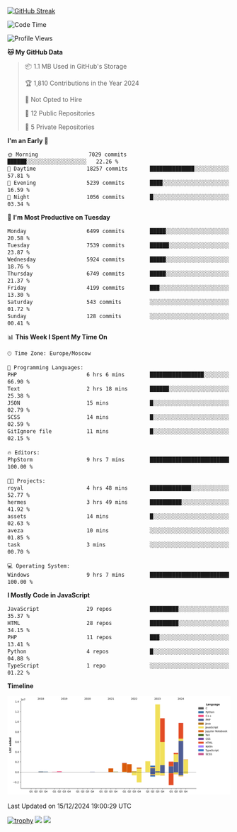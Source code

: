 [![GitHub Streak](https://github-readme-streak-stats.herokuapp.com/?user=yogik10)](https://git.io/streak-stats)
<!--START_SECTION:waka-->
![Code Time](http://img.shields.io/badge/Code%20Time-1%2C040%20hrs%2039%20mins-blue)

![Profile Views](http://img.shields.io/badge/Profile%20Views-0-blue)

**🐱 My GitHub Data** 

> 📦 1.1 MB Used in GitHub's Storage 
 > 
> 🏆 1,810 Contributions in the Year 2024
 > 
> 🚫 Not Opted to Hire
 > 
> 📜 12 Public Repositories 
 > 
> 🔑 5 Private Repositories 
 > 
**I'm an Early 🐤** 

```text
🌞 Morning                7029 commits        ██████░░░░░░░░░░░░░░░░░░░   22.26 % 
🌆 Daytime                18257 commits       ██████████████░░░░░░░░░░░   57.81 % 
🌃 Evening                5239 commits        ████░░░░░░░░░░░░░░░░░░░░░   16.59 % 
🌙 Night                  1056 commits        █░░░░░░░░░░░░░░░░░░░░░░░░   03.34 % 
```
📅 **I'm Most Productive on Tuesday** 

```text
Monday                   6499 commits        █████░░░░░░░░░░░░░░░░░░░░   20.58 % 
Tuesday                  7539 commits        ██████░░░░░░░░░░░░░░░░░░░   23.87 % 
Wednesday                5924 commits        █████░░░░░░░░░░░░░░░░░░░░   18.76 % 
Thursday                 6749 commits        █████░░░░░░░░░░░░░░░░░░░░   21.37 % 
Friday                   4199 commits        ███░░░░░░░░░░░░░░░░░░░░░░   13.30 % 
Saturday                 543 commits         ░░░░░░░░░░░░░░░░░░░░░░░░░   01.72 % 
Sunday                   128 commits         ░░░░░░░░░░░░░░░░░░░░░░░░░   00.41 % 
```


📊 **This Week I Spent My Time On** 

```text
🕑︎ Time Zone: Europe/Moscow

💬 Programming Languages: 
PHP                      6 hrs 6 mins        █████████████████░░░░░░░░   66.90 % 
Text                     2 hrs 18 mins       ██████░░░░░░░░░░░░░░░░░░░   25.38 % 
JSON                     15 mins             █░░░░░░░░░░░░░░░░░░░░░░░░   02.79 % 
SCSS                     14 mins             █░░░░░░░░░░░░░░░░░░░░░░░░   02.59 % 
GitIgnore file           11 mins             █░░░░░░░░░░░░░░░░░░░░░░░░   02.15 % 

🔥 Editors: 
PhpStorm                 9 hrs 7 mins        █████████████████████████   100.00 % 

🐱‍💻 Projects: 
royal                    4 hrs 48 mins       █████████████░░░░░░░░░░░░   52.77 % 
hermes                   3 hrs 49 mins       ██████████░░░░░░░░░░░░░░░   41.92 % 
assets                   14 mins             █░░░░░░░░░░░░░░░░░░░░░░░░   02.63 % 
aveza                    10 mins             ░░░░░░░░░░░░░░░░░░░░░░░░░   01.85 % 
task                     3 mins              ░░░░░░░░░░░░░░░░░░░░░░░░░   00.70 % 

💻 Operating System: 
Windows                  9 hrs 7 mins        █████████████████████████   100.00 % 
```

**I Mostly Code in JavaScript** 

```text
JavaScript               29 repos            █████████░░░░░░░░░░░░░░░░   35.37 % 
HTML                     28 repos            █████████░░░░░░░░░░░░░░░░   34.15 % 
PHP                      11 repos            ███░░░░░░░░░░░░░░░░░░░░░░   13.41 % 
Python                   4 repos             █░░░░░░░░░░░░░░░░░░░░░░░░   04.88 % 
TypeScript               1 repo              ░░░░░░░░░░░░░░░░░░░░░░░░░   01.22 % 
```



**Timeline**

![Lines of Code chart](https://raw.githubusercontent.com/Yogik10/Yogik10/main/assets/bar_graph.png)


 Last Updated on 15/12/2024 19:00:29 UTC
<!--END_SECTION:waka-->
[![trophy](https://github-profile-trophy.vercel.app/?username=yogik10)](https://github.com/ryo-ma/github-profile-trophy)
![](https://github-profile-summary-cards.vercel.app/api/cards/profile-details?username=yogik10&theme=solarized_dark)
![](https://github-profile-summary-cards.vercel.app/api/cards/most-commit-language?username=yogik10&theme=solarized_dark)


